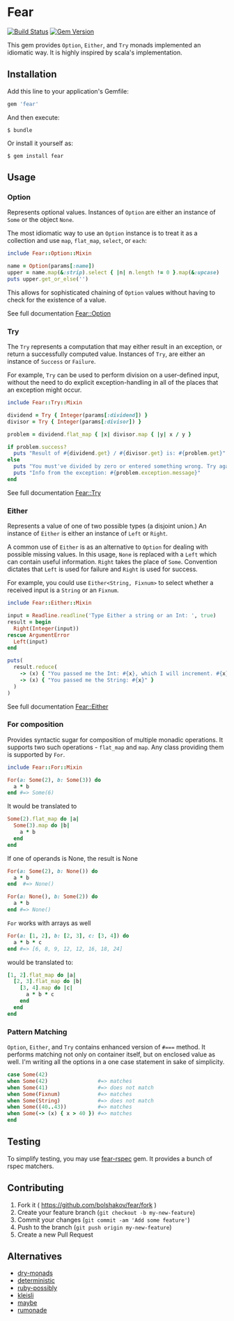 # Fear
[![Build Status](https://travis-ci.org/bolshakov/fear.svg?branch=master)](https://travis-ci.org/bolshakov/fear)
[![Gem Version](https://badge.fury.io/rb/fear.svg)](https://badge.fury.io/rb/fear)

This gem provides `Option`, `Either`, and `Try` monads implemented an idiomatic way. 
 It is highly inspired by scala's implementation. 

## Installation

Add this line to your application's Gemfile:

```ruby
gem 'fear'
```

And then execute:

    $ bundle

Or install it yourself as:

    $ gem install fear

## Usage

### Option

Represents optional values. Instances of `Option` are either an instance of 
`Some` or the object `None`.

The most idiomatic way to use an `Option` instance is to treat it
as a collection and use `map`, `flat_map`, `select`, or `each`:

```ruby
include Fear::Option::Mixin

name = Option(params[:name])
upper = name.map(&:strip).select { |n| n.length != 0 }.map(&:upcase)
puts upper.get_or_else('')
```

This allows for sophisticated chaining of `Option` values without
having to check for the existence of a value.

See full documentation [Fear::Option](http://www.rubydoc.info/github/bolshakov/fear/master/Fear/Option)

### Try

The `Try` represents a computation that may either result in an exception, 
or return a successfully computed value.  Instances of `Try`, are either 
an instance of `Success` or `Failure`.

For example, `Try` can be used to perform division on a user-defined input, 
without the need to do explicit exception-handling in all of the places 
that an exception might occur.

```ruby
include Fear::Try::Mixin

dividend = Try { Integer(params[:dividend]) }
divisor = Try { Integer(params[:divisor]) }

problem = dividend.flat_map { |x| divisor.map { |y| x / y }

if problem.success?
  puts "Result of #{dividend.get} / #{divisor.get} is: #{problem.get}"
else
  puts "You must've divided by zero or entered something wrong. Try again"
  puts "Info from the exception: #{problem.exception.message}"
end
```

See full documentation [Fear::Try](http://www.rubydoc.info/github/bolshakov/fear/master/Fear/Try)

### Either

Represents a value of one of two possible types (a disjoint union.)
An instance of `Either` is either an instance of `Left` or `Right`.

A common use of `Either` is as an alternative to `Option` for dealing
with possible missing values.  In this usage, `None` is replaced
with a `Left` which can contain useful information.
`Right` takes the place of `Some`. Convention dictates
that `Left` is used for failure and `Right` is used for success.

For example, you could use `Either<String, Fixnum>` to select whether a
received input is a `String` or an `Fixnum`.

```ruby
include Fear::Either::Mixin

input = Readline.readline('Type Either a string or an Int: ', true)
result = begin
  Right(Integer(input))
rescue ArgumentError
  Left(input)
end

puts(
  result.reduce(
    -> (x) { "You passed me the Int: #{x}, which I will increment. #{x} + 1 = #{x+1}" },
    -> (x) { "You passed me the String: #{x}" }
  )
)
```
  
See full documentation [Fear::Either](http://www.rubydoc.info/github/bolshakov/fear/master/Fear/Either)
  
### For composition

Provides syntactic sugar for composition of multiple monadic operations. 
It supports two such operations - `flat_map` and `map`. Any class providing them
is supported by `For`.

```ruby
include Fear::For::Mixin

For(a: Some(2), b: Some(3)) do 
  a * b 
end #=> Some(6)
```

It would be translated to 

```ruby
Some(2).flat_map do |a|
  Some(3).map do |b|
    a * b
  end
end
```

If one of operands is None, the result is None

```ruby
For(a: Some(2), b: None()) do
  a * b
end  #=> None()

For(a: None(), b: Some(2)) do 
  a * b 
end #=> None()
```

`For` works with arrays as well

```ruby
For(a: [1, 2], b: [2, 3], c: [3, 4]) do 
  a * b * c
end #=> [6, 8, 9, 12, 12, 16, 18, 24]
```
 
would be translated to:

```ruby
[1, 2].flat_map do |a|
  [2, 3].flat_map do |b|
    [3, 4].map do |c|
      a * b * c
    end
  end
end
```

### Pattern Matching

`Option`, `Either`, and `Try` contains enhanced version of `#===` method. It performs matching not 
only on container itself, but on enclosed value as well. I'm writing all the options in a one 
case statement in sake of simplicity.
 
```ruby
case Some(42)
when Some(42)                #=> matches
when Some(41)                #=> does not match
when Some(Fixnum)            #=> matches
when Some(String)            #=> does not match
when Some((40..43))          #=> matches
when Some(-> (x) { x > 40 }) #=> matches
end  
```

## Testing

To simplify testing, you may use [fear-rspec](https://github.com/bolshakov/fear-rspec) gem. It
provides a bunch of rspec matchers.

## Contributing

1. Fork it ( https://github.com/bolshakov/fear/fork )
2. Create your feature branch (`git checkout -b my-new-feature`)
3. Commit your changes (`git commit -am 'Add some feature'`)
4. Push to the branch (`git push origin my-new-feature`)
5. Create a new Pull Request

## Alternatives

* [dry-monads](https://github.com/dry-rb/dry-monads)
* [deterministic](https://github.com/pzol/deterministic)
* [ruby-possibly](https://github.com/rap1ds/ruby-possibly)
* [kleisli](https://github.com/txus/kleisli)
* [maybe](https://github.com/bhb/maybe)
* [rumonade](https://github.com/ms-ati/rumonade)
